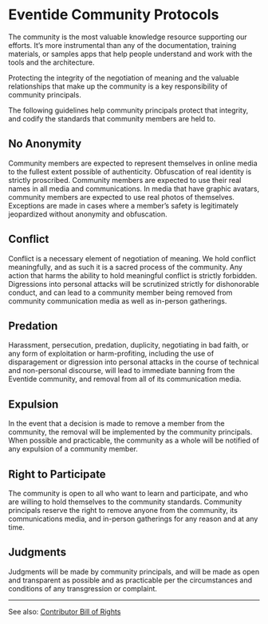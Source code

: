 # Eventide Community Protocols

The community is the most valuable knowledge resource supporting our efforts. It’s more instrumental than any of the documentation, training materials, or samples apps that help people understand and work with the tools and the architecture.

Protecting the integrity of the negotiation of meaning and the valuable relationships that make up the community is a key responsibility of community principals.

The following guidelines help community principals protect that integrity, and codify the standards that community members are held to.

## No Anonymity
Community members are expected to represent themselves in online media to the fullest extent possible of authenticity. Obfuscation of real identity is strictly proscribed. Community members are expected to use their real names in all media and communications. In media that have graphic avatars, community members are expected to use real photos of themselves. Exceptions are made in cases where a member’s safety is legitimately jeopardized without anonymity and obfuscation.

## Conflict
Conflict is a necessary element of negotiation of meaning. We hold conflict meaningfully, and as such it is a sacred process of the community.  Any action that harms the ability to hold meaningful conflict is strictly forbidden. Digressions into personal attacks will be scrutinized strictly for dishonorable conduct, and can lead to a community member being removed from community communication media as well as in-person gatherings.

## Predation
Harassment, persecution, predation, duplicity, negotiating in bad faith, or any form of exploitation or harm-profiting, including the use of disparagement or digression into personal attacks in the course of technical and non-personal discourse, will lead to immediate banning from the Eventide community, and removal from all of its communication media.

## Expulsion
In the event that a decision is made to remove a member from the community, the removal will be implemented by the community principals. When possible and practicable, the community as a whole will be notified of any expulsion of a community member.

## Right to Participate
The community is open to all who want to learn and participate, and who are willing to hold themselves to the community standards. Community principals reserve the right to remove anyone from the community, its communications media, and in-person gatherings for any reason and at any time.

## Judgments
Judgments will be made by community principals, and will be made as open and transparent as possible and as practicable per the circumstances and conditions of any transgression or complaint.

- - -

See also: [Contributor Bill of Rights](https://github.com/eventide-project/contributor-assets/blob/master/protocols/generalized-contributor-bill-of-rights.md)
